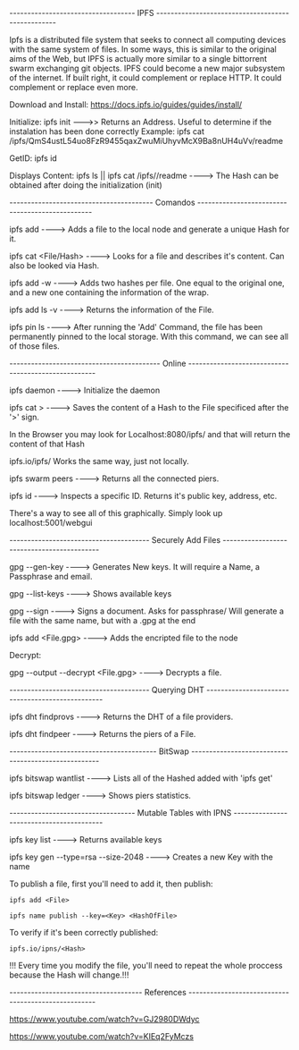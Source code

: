 ----------------------------------- IPFS --------------------------------------------------

Ipfs is a distributed file system that seeks to connect all computing devices with the same system of files. In some ways, this is similar to the original aims of the Web, but IPFS is actually more similar to a single bittorrent swarm exchanging git objects. IPFS could become a new major subsystem of the internet. If built right, it could complement or replace HTTP. It could complement or replace even more. 

Download and Install: https://docs.ipfs.io/guides/guides/install/

Initialize: ipfs init   --->> Returns an Address. Useful to determine if the instalation has been done correctly Example: ipfs cat /ipfs/QmS4ustL54uo8FzR9455qaxZwuMiUhyvMcX9Ba8nUH4uVv/readme

GetID: ipfs id

Displays Content: ipfs ls <HashProvided> || ipfs cat /ipfs/<HashProvided>/readme ----> The Hash can be obtained after doing the initialization (init)

---------------------------------------- Comandos ------------------------------------------------

ipfs add <File> ----> Adds a file to the local node and generate a unique Hash for it.

ipfs cat <File/Hash> ----> Looks for a file and describes it's content. Can also be looked via Hash.

ipfs add -w <File> ----> Adds two hashes per file. One equal to the original one, and a new one containing the information of the wrap.

ipfs add ls -v <Hash> ----> Returns the information of the File.

ipfs pin ls ----> After running the 'Add' Command, the file has been permanently pinned to the local storage. With this command, we can see all of those files.


------------------------------------------ Online ----------------------------------------------------

ipfs daemon ----> Initialize the daemon

ipfs cat <Hash> > <Name> ----> Saves the content of a Hash to the File specificed after the '>' sign.

In the Browser you may look for Localhost:8080/ipfs/<Hash> and that will return the content of that Hash

ipfs.io/ipfs/<Hash> Works the same way, just not locally.

ipfs swarm peers ----> Returns all the connected piers.

ipfs id <ID> ----> Inspects a specific ID. Returns it's public key, address, etc.

There's a way to see all of this graphically. Simply look up localhost:5001/webgui


--------------------------------------- Securely Add Files -------------------------------------------

gpg --gen-key ----> Generates New keys. It will require a Name, a Passphrase and email.

gpg --list-keys ----> Shows available keys

gpg --sign <Document> ----> Signs a document. Asks for passphrase/
	Will generate a file with the same name, but with a .gpg at the end

ipfs add <File.gpg> ----> Adds the encripted file to the node

Decrypt:

gpg --output <FileToGenerate> --decrypt <File.gpg> ----> Decrypts a file.


--------------------------------------- Querying DHT -------------------------------------------------

ipfs dht findprovs <Hash> ----> Returns the DHT of a file providers.

ipfs dht findpeer <ID> ----> Returns the piers of a File.


----------------------------------------- BitSwap ----------------------------------------------------

ipfs bitswap wantlist ----> Lists all of the Hashed added with 'ipfs get'

ipfs bitswap ledger <id> ----> Shows piers statistics.


----------------------------------- Mutable Tables with IPNS -----------------------------------------

ipfs key list ----> Returns available keys

ipfs key gen --type=rsa --size-2048 <Name> ----> Creates a new Key with the name <Name>


To publish a file, first you'll need to add it, then publish:

	ipfs add <File>
	
	ipfs name publish --key=<Key> <HashOfFile>

To verify if it's been correctly published:

	ipfs.io/ipns/<Hash>

!!! Every time you modify the file, you'll need to repeat the whole proccess because the Hash will change.!!!


------------------------------------- References ----------------------------------------------------

https://www.youtube.com/watch?v=GJ2980DWdyc

https://www.youtube.com/watch?v=KIEq2FyMczs



